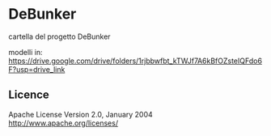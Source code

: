 # DeBunker

cartella del progetto DeBunker

modelli in: https://drive.google.com/drive/folders/1rjbbwfbt_kTWJf7A6kBfOZsteIQFdo6F?usp=drive_link 


## Licence
Apache License
Version 2.0, January 2004
http://www.apache.org/licenses/
